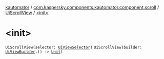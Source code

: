 [kautomator](../../index.md) / [com.kaspersky.components.kautomator.component.scroll](../index.md) / [UiScrollView](index.md) / [&lt;init&gt;](./-init-.md)

# &lt;init&gt;

`UiScrollView(selector: `[`UiViewSelector`](../../com.kaspersky.components.kautomator.component.common.builders/-ui-view-selector/index.md)`)`
`UiScrollView(builder: `[`UiViewBuilder`](../../com.kaspersky.components.kautomator.component.common.builders/-ui-view-builder/index.md)`.() -> `[`Unit`](https://kotlinlang.org/api/latest/jvm/stdlib/kotlin/-unit/index.html)`)`